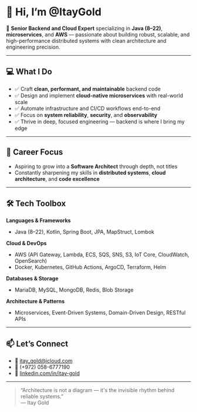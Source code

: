 # 👋 Hi, I’m @ItayGold

🔹 **Senior Backend and Cloud Expert** specializing in **Java (8–22)**, **microservices**, and **AWS** — passionate about building robust, scalable, and high-performance distributed systems with clean architecture and engineering precision.

---

## 💻 What I Do

- ✅ Craft **clean, performant, and maintainable** backend code
- ✅ Design and implement **cloud-native microservices** with real-world scale
- ✅ Automate infrastructure and CI/CD workflows end-to-end
- ✅ Focus on **system reliability**, **security**, and **observability**
- ✅ Thrive in deep, focused engineering — backend is where I bring my edge

---

## 🎯 Career Focus

- Aspiring to grow into a **Software Architect** through depth, not titles
- Constantly sharpening my skills in **distributed systems**, **cloud architecture**, and **code excellence**

---

## 🛠️ Tech Toolbox

**Languages & Frameworks**  
- Java (8–22), Kotlin, Spring Boot, JPA, MapStruct, Lombok  

**Cloud & DevOps**  
- AWS (API Gateway, Lambda, ECS, SQS, SNS, S3, IoT Core, CloudWatch, OpenSearch)  
- Docker, Kubernetes, GitHub Actions, ArgoCD, Terraform, Helm  

**Databases & Storage**  
- MariaDB, MySQL, MongoDB, Redis, Blob Storage  

**Architecture & Patterns**  
- Microservices, Event-Driven Systems, Domain-Driven Design, RESTful APIs  

---

## 📫 Let’s Connect

- 📧 [itay_gold@icloud.com](mailto:itay_gold@icloud.com)  
- 📱 (+972) 058-6777190  
- 🔗 [linkedin.com/in/itay-gold](https://www.linkedin.com/in/itay-gold)

---

> “Architecture is not a diagram — it's the invisible rhythm behind reliable systems.”  
> — Itay Gold
